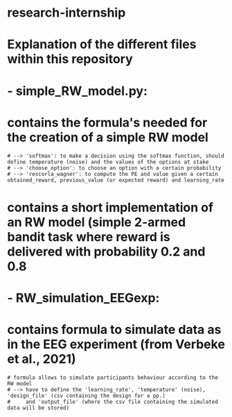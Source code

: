 # research-internship

# Explanation of the different files within this repository 
# - simple_RW_model.py:
  # contains the formula's needed for the creation of a simple RW model 
    # --> 'softmax': to make a decision using the softmax function, should define temperature (noise) and the values of the options at stake
    # --> 'choose_option': to choose an option with a certain probability 
    # --> 'rescorla_wagner': to compute the PE and value given a certain obtained_reward, previous_value (or expected reward) and learning_rate
  # contains a short implementation of an RW model (simple 2-armed bandit task where reward is delivered with probability 0.2 and 0.8 
  
# - RW_simulation_EEGexp: 
  # contains formula to simulate data as in the EEG experiment (from Verbeke et al., 2021)
    # formula allows to simulate participants behaviour according to the RW model 
    # --> have to define the 'learning_rate', 'temperature' (noise), 'design_file' (csv containing the design for a pp.) 
    #     and 'output_file' (where the csv file containing the simulated data will be stored)
